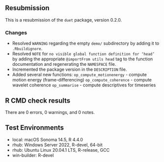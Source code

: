 ## Resubmission

This is a resubmission of the `duet` package, version 0.2.0.

### Changes

*   Resolved `WARNING` regarding the empty `demo/` subdirectory by adding it to `.Rbuildignore`.
*   Resolved `NOTE` for `no visible global function definition for ‘head’` by adding the appropriate `@importFrom utils head` tag to the function documentation and regenerating the `NAMESPACE` file.
*   Incremented the package version in the `DESCRIPTION` file.
*   Added several new functions:
    `op_compute_motionenergy` - compute motion energy (frame-differencing)
    `op_compute_coherence` - compute wavelet coherence
    `op_summarise` - compute descriptives for timeseries

## R CMD check results

There are 0 errors, 0 warnings, and 0 notes.

## Test Environments

*   local: macOS Sonoma 14.5, R 4.4.0
*   rhub: Windows Server 2022, R-devel, 64-bit
*   rhub: Ubuntu Linux 20.04.1 LTS, R-release, GCC
*   win-builder: R-devel
